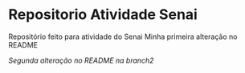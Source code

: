 # Repositorio Atividade Senai
 Repositório feito para atividade do Senai
 Minha primeira alteração no README
   
 *Segunda alteração no README na branch2*
 
